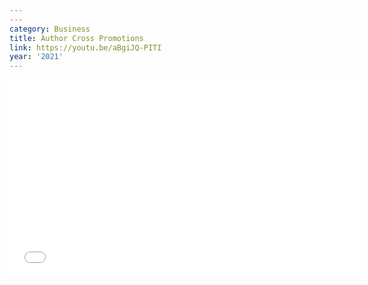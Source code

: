 ```yaml
---
---
category: Business
title: Author Cross Promotions
link: https://youtu.be/aBgiJQ-PITI
year: '2021'
---
```

<iframe width="560" height="315" src="{{ page.link }}" frameborder="0" allowfullscreen></iframe>
